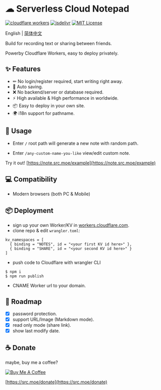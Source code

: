 # ☁ Serverless Cloud Notepad

[![cloudflare workers](https://badgen.net/badge/a/Cloudflare%20Workers/orange?icon=https%3A%2F%2Fworkers.cloudflare.com%2Fresources%2Flogo%2Flogo.svg&label=)](https://workers.cloudflare.com/)
[![jsdelivr](https://img.shields.io/badge/jsdelivr-cdn-brightgreen)](https://www.jsdelivr.com/)
[![MIT License](https://img.shields.io/badge/license-MIT-blue.svg)](https://github.com/dotzero/pad/blob/master/LICENSE)

English | [简体中文](./README-zh_CN.md)

Build for recording text or sharing between friends.

Powerby Cloudflare Workers, easy to deploy privately.

## ✨ Features

- ✏ No login/register required, start writing right away.
- 💾 Auto saving.
- ❌ No backend/server or database required.
- ⚡ High available & High performance in worldwide.
- 📦 Easy to deploy in your own site.
- 🌍 i18n support for pathname.

## 🔨 Usage

- Enter `/` root path will generate a new note with random path.

- Enter `/any-custom-name-you-like` view/edit custom note.

Try it out! [https://note.src.moe/example](https://note.src.moe/example)

## 💻 Compatibility

- Modern browsers (both PC & Mobile)

## 📦 Deployment

- sign up your own Worker/KV in [workers.cloudflare.com](https://workers.cloudflare.com/).
- clone repo & edit `wrangler.toml`:
```
kv_namespaces = [
  { binding = "NOTES", id = "<your first KV id here>" },
  { binding = "SHARE", id = "<your second KV id here>" }
]
```
- push code to Cloudflare with wrangler CLI
```
$ npm i
$ npm run publish
```
- CNAME Worker url to your domain.

## 👀 Roadmap

- [x] password protection.
- [x] support URL/Image (Markdown mode).
- [x] read only mode (share link).
- [x] show last modify date.

## ☕ Donate

maybe, buy me a coffee?

<a href="https://www.buymeacoffee.com/s0urce" target="_blank"><img src="https://www.buymeacoffee.com/assets/img/custom_images/yellow_img.png" alt="Buy Me A Coffee" style="height: auto !important;width: auto !important;" ></a>

[https://src.moe/donate](https://src.moe/donate)
